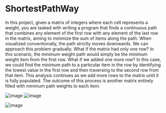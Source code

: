 # ShortestPathWay

In this project, given a matrix of integers where each cell represents a weight, you are tasked with writing a program that finds a continuous path that combines any element of the first row with any element of the last row in the matrix, aiming to minimize the sum of items along the path. When visualized conventionally, the path strictly moves downwards. We can approach this problem gradually. What if the matrix had only one row? In this scenario, the minimum weight path would simply be the minimum weight item from the first row. What if we added one more row? In this case, we could find the minimum path to a particular item in the row by identifying the lowest value in the first row and then traversing to the second row from that item. This analysis continues as we add more rows to the matrix until it is fully populated. The outcome of this process is another matrix entirely filled with minimum path weights to each item.

![image](https://user-images.githubusercontent.com/84348306/226485227-d7ccf436-e635-4b1e-883d-8607640044ab.png)
![image](https://user-images.githubusercontent.com/84348306/226485510-4e10a593-40ac-4a46-823d-2c5c1e6cb186.png)

![image](https://user-images.githubusercontent.com/84348306/226485355-b3241e90-5967-41e1-8f5f-caefc008e2f2.png)
